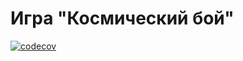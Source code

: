 # Игра "Космический бой"

[![codecov](https://codecov.io/gh/Cheburilla/SpaceBattleLib/branch/feature-BattlefieldInitialization/graph/badge.svg?token=IWHYIST8QB)](https://codecov.io/gh/Cheburilla/SpaceBattleLib)
